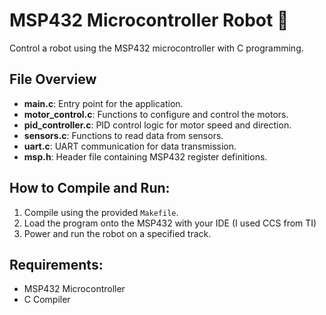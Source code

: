 # MSP432 Microcontroller Robot 🤖

Control a robot using the MSP432 microcontroller with C programming.

## File Overview
- **main.c**: Entry point for the application.
- **motor_control.c**: Functions to configure and control the motors.
- **pid_controller.c**: PID control logic for motor speed and direction.
- **sensors.c**: Functions to read data from sensors.
- **uart.c**: UART communication for data transmission.
- **msp.h**: Header file containing MSP432 register definitions.


## How to Compile and Run:
1. Compile using the provided `Makefile`.
2. Load the program onto the MSP432 with your IDE (I used CCS from TI)
3. Power and run the robot on a specified track. 

## Requirements:
- MSP432 Microcontroller
- C Compiler
